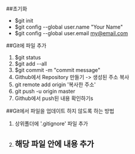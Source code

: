 ##초기화 
- $git init
- $git config --global user.name "Your Name"
- $git config --global user.email my@email.com

##Git에 파일 추가
1. $git status
2. $git add --all
3. $git commit -m "commit message"
4. Github에서 Repository 만들기 -> 생성된 주소 복사
5. git remote add origin '복사한 주소'
6. git push -u origin master
7. Github에서 push된 내용 확인하기s 

##Git에서 파일을 업데이트 하지 않도록 하는 방법
1. 상위폴더에 '.gitignore' 파일 추가
2. 해당 파일 안에 내용 추가<br>
    - 